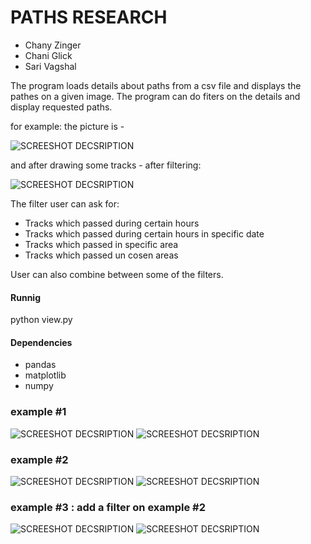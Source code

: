 # PATHS RESEARCH

* Chany Zinger
* Chani Glick
* Sari Vagshal

The program loads details about paths from a csv file and displays the pathes on a given image. 
The program can do fiters on the details and display requested paths.

for example:
the picture is - 

![SCREESHOT DECSRIPTION](https://github.com/Elevationacademy/xt-paths-research-ella-chani-z-chani-g-sari-v/blob/master/paths0.PNG)


and after drawing some tracks - after filtering:

![SCREESHOT DECSRIPTION](https://github.com/Elevationacademy/xt-paths-research-ella-chani-z-chani-g-sari-v/blob/master/paths.PNG)

The filter user can ask for:
* Tracks which passed during certain hours
* Tracks which passed during certain hours in specific date
* Tracks which passed in specific area
* Tracks which passed un cosen areas
  
User can also combine between some of the filters.

#### Runnig

python view.py

#### Dependencies

* pandas
* matplotlib
* numpy

### example #1
![SCREESHOT DECSRIPTION](https://github.com/Elevationacademy/xt-paths-research-ella-chani-z-chani-g-sari-v/blob/master/query1.PNG)
![SCREESHOT DECSRIPTION](https://github.com/Elevationacademy/xt-paths-research-ella-chani-z-chani-g-sari-v/blob/master/answer1.PNG)

### example #2
![SCREESHOT DECSRIPTION](https://github.com/Elevationacademy/xt-paths-research-ella-chani-z-chani-g-sari-v/blob/master/query2.PNG)
![SCREESHOT DECSRIPTION](https://github.com/Elevationacademy/xt-paths-research-ella-chani-z-chani-g-sari-v/blob/master/answer2.PNG)

### example #3 : add a filter on example #2
![SCREESHOT DECSRIPTION](https://github.com/Elevationacademy/xt-paths-research-ella-chani-z-chani-g-sari-v/blob/master/query3.PNG)
![SCREESHOT DECSRIPTION](https://github.com/Elevationacademy/xt-paths-research-ella-chani-z-chani-g-sari-v/blob/master/answer3.PNG)

